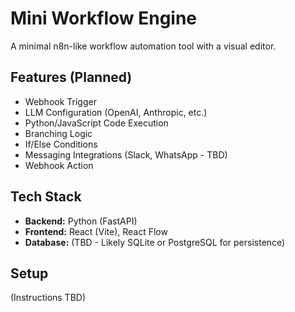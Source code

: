 # Mini Workflow Engine

A minimal n8n-like workflow automation tool with a visual editor.

## Features (Planned)

*   Webhook Trigger
*   LLM Configuration (OpenAI, Anthropic, etc.)
*   Python/JavaScript Code Execution
*   Branching Logic
*   If/Else Conditions
*   Messaging Integrations (Slack, WhatsApp - TBD)
*   Webhook Action

## Tech Stack

*   **Backend:** Python (FastAPI)
*   **Frontend:** React (Vite), React Flow
*   **Database:** (TBD - Likely SQLite or PostgreSQL for persistence)

## Setup

(Instructions TBD) 